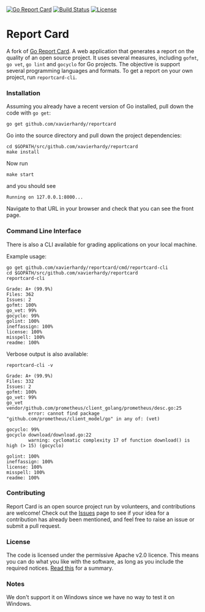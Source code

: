 [![Go Report Card](https://goreportcard.com/badge/xavierhardy/reportcard)](https://goreportcard.com/report/xavierhardy/reportcard) [![Build Status](https://travis-ci.org/xavierhardy/reportcard.svg?branch=master)](https://travis-ci.org/xavierhardy/reportcard) [![License](https://img.shields.io/badge/License-Apache%202.0-blue.svg)](https://github.com/xavierhardy/reportcard/blob/master/LICENSE)

# Report Card

A fork of [Go Report Card](https://github.com/gojp/goreportcard). A web application that generates a report on the quality of an open source project. It uses several measures, including `gofmt`, `go vet`, `go lint` and `gocyclo` for Go projects. The objective is support several programming languages and formats. To get a report on your own project, run `reportcard-cli`.

### Installation

Assuming you already have a recent version of Go installed, pull down the code with `go get`:

```
go get github.com/xavierhardy/reportcard
```

Go into the source directory and pull down the project dependencies:

```
cd $GOPATH/src/github.com/xavierhardy/reportcard
make install
```

Now run

```
make start
```

and you should see

```
Running on 127.0.0.1:8000...
```

Navigate to that URL in your browser and check that you can see the front page.

### Command Line Interface

There is also a CLI available for grading applications on your local machine.

Example usage:
```
go get github.com/xavierhardy/reportcard/cmd/reportcard-cli
cd $GOPATH/src/github.com/xavierhardy/reportcard
reportcard-cli
```

```
Grade: A+ (99.9%)
Files: 362
Issues: 2
gofmt: 100%
go_vet: 99%
gocyclo: 99%
golint: 100%
ineffassign: 100%
license: 100%
misspell: 100%
readme: 100%
```

Verbose output is also available:
```
reportcard-cli -v
```

```
Grade: A+ (99.9%)
Files: 332
Issues: 2
gofmt: 100%
go_vet: 99%
go_vet  vendor/github.com/prometheus/client_golang/prometheus/desc.go:25
        error: cannot find package "github.com/prometheus/client_model/go" in any of: (vet)

gocyclo: 99%
gocyclo download/download.go:22
        warning: cyclomatic complexity 17 of function download() is high (> 15) (gocyclo)

golint: 100%
ineffassign: 100%
license: 100%
misspell: 100%
readme: 100%
```

### Contributing

Report Card is an open source project run by volunteers, and contributions are welcome! Check out the [Issues](https://github.com/xavierhardy/reportcard/issues) page to see if your idea for a contribution has already been mentioned, and feel free to raise an issue or submit a pull request.

### License

The code is licensed under the permissive Apache v2.0 licence. This means you can do what you like with the software, as long as you include the required notices. [Read this](https://tldrlegal.com/license/apache-license-2.0-(apache-2.0)) for a summary.

### Notes

We don't support it on Windows since we have no way to test it on Windows.
